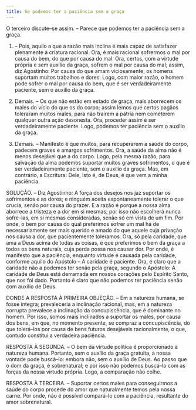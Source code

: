 ```yaml
---
title: Se podemos ter a paciência sem a graça
---
```


O terceiro discute–se assim. – Parece que podemos ter a paciência sem a graça.  

1. – Pois, aquilo a que a razão mais inclina é mais capaz de satisfazer plenamente à criatura racional. Ora, é mais racional sofrermos o mal por causa do bem, do que por causa do mal. Ora, certos, com a virtude própria e sem auxílio da graça, sofrem o mal por causa do mal; assim, diz Agostinho: Por causa do que amam viciosamente, os homens suportam muitos trabalhos e dores. Logo, com maior razão, o homem pode sofrer o mal por causa do bem, que é ser verdadeiramente paciente, sem o auxílio da graça.  

2. Demais. – Os que não estão em estado de graça, mais aborrecem os males do vício do que os do corpo; assim lemos que certos pagãos toleraram muitos males, para não traírem a pátria nem cometerem qualquer outra ação desonesta. Ora, proceder assim é ser verdadeiramente paciente. Logo, podemos ter paciência sem o auxílio da graça.  

3. Demais. – Manifesto é que muitos, para recuperarem a saúde do corpo, padecem graves e amargos sofrimentos. Ora, a saúde da alma não é menos desejável que a do corpo. Logo, pela mesma razão, para salvação da alma podemos suportar muitos graves sofrimentos, o que é ser verdadeiramente paciente, sem o auxilio da graça.  Mas, em contrário, a Escritura: Dele, isto é, de Deus, é que vem a minha paciência.  

SOLUÇÃO. – Diz Agostinho: A força dos desejos nos jaz suportar os sofrimentos e as dores; e ninguém aceita espontaneamente tolerar o que crucia, senão por causa do prazer. E a razão é porque a nossa alma aborrece a tristeza e a dor em si mesmas; por isso não escolherá nunca sofre–las, em si mesmas consideradas, senão só em vista de um fim. Por onde, o bem por causa do qual preferimos sofrer um mal há de necessariamente ser mais querido e amado do que aquele cuja privação nos causa a dor, que pacientemente toleramos. Ora, só pela caridade, que ama a Deus acima de todas as coisas, é que preferimos o bem da graça a todos os bens naturais, cuja perda possa nos causar dor. Por onde, é manifesto que a paciência, enquanto virtude é causada pela caridade, conforme aquilo do Apóstolo – A caridade é paciente. Ora, é claro que a caridade não a podemos ter senão pela graça, segundo o Apóstolo: A caridade de Deus está derramada em nossos corações pelo Espírito Santo, que nos foi dado. Portanto é claro que não podemos ter paciência senão com auxílio de Deus.  

DONDE A RESPOSTA À PRIMEIRA OBJEÇÃO. – Em a natureza humana, se fosse integra; prevaleceria a inclinação racional, mas, em a natureza corrupta prevalece a inclinação da concupiscência, que é dominante no homem. Por isso, somos mais inclinados a suportar os males, por causa dos bens, em que, no momento presente, se compraz a concupiscência, do que tolerá–los por causa de bens futuros desejáveis racionalmente, o que, contudo constitui a verdadeira paciência.  

RESPOSTA À SEGUNDA. – O bem da virtude política é proporcionado à natureza humana. Portanto, sem o auxílio da graça gratuita, a nossa vontade pode buscá–lo: embora não, sem o auxílio de Deus. Ao passo que o dom da graça, é sobrenatural; e por isso não podemos buscá–lo com as forças da nossa virtude própria. Logo, a comparação não colhe.  

RESPOSTA À TERCEIRA. – Suportar certos males para conseguirmos a saúde do corpo procede do amor que naturalmente temos pela nossa carne. Por onde, não é possível compará–lo com a paciência, resultante do amor sobrenatural.